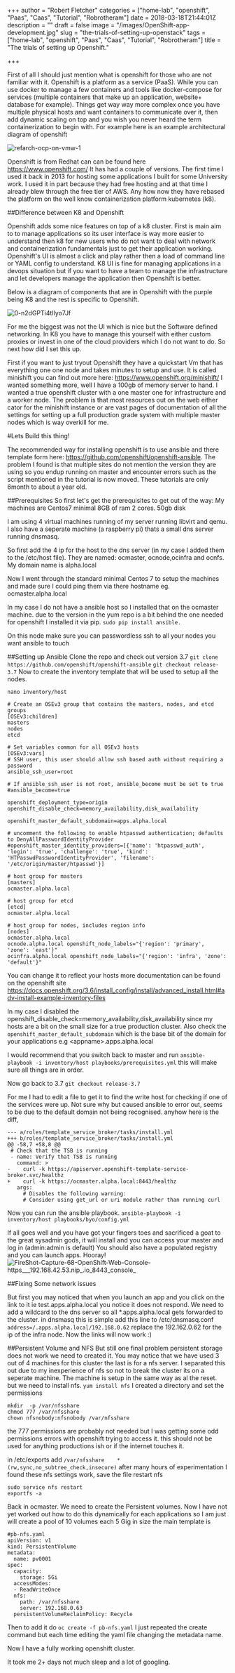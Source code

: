 +++
author = "Robert Fletcher"
categories = ["home-lab", "openshift", "Paas", "Caas", "Tutorial", "Robrotheram"]
date = 2018-03-18T21:44:01Z
description = ""
draft = false
image = "/images/OpenShift-app-development.jpg"
slug = "the-trials-of-setting-up-openstack"
tags = ["home-lab", "openshift", "Paas", "Caas", "Tutorial", "Robrotheram"]
title = "The trials of setting up Openshift."

+++


First of all I should just mention what is openshift for those who are not familiar with it. Openshift is a platform as a service (PaaS). While you can use docker to manage a few containers and tools like docker-compose for services (multiple containers that make up an application, website+ database for example). Things get way way more complex once you have multiple physical hosts and want containers to communicate over it, then add dynamic scaling on top and you wish you never heard the term containerization to begin with. For example here is an example architectural diagram of openshift

![refarch-ocp-on-vmw-1](/images/refarch-ocp-on-vmw-1.png)

Openshift is from Redhat can can be found here https://www.openshift.com/ It has had a couple of versions. The first time I used it back in 2013 for hosting some applications I built for some University work. I used it in part because they had free hosting and at that time I already blew through the free tier of AWS. Any how now they have rebased the platform on the well know containerization platform kubernetes (k8).

##Difference between K8 and Openshift

Openshift adds some nice features on top of a k8 cluster. First is main aim to to manage applications so its user interface is way more easier to understand then k8 for new users who do not want to deal with network and containerization fundamentals just to get their application working. Openshift's UI is almost a click and play rather then a load of command line or YAML config to understand. K8 UI is fine for managing applications in a devops situation but if you want to have a team to manage the infrastructure and let developers manage the application then Openshift is better.

Below is a diagram of components that are in Openshift with the purple being K8 and the rest is specific to Openshift.

![0-n2dGPTi4tIlyo7Jf](/images/0-n2dGPTi4tIlyo7Jf.png)

For me the biggest was not the UI which is nice but the Software defined networking. In K8 you have to manage this yourself with either custom proxies or invest in one of the cloud providers which I do not want to do. So next how did I set this up.

First if you want to just tryout Openshift they have a quickstart Vm that has everything one one node and takes minutes to setup and use. It is called minishift you can find out more here: https://www.openshift.org/minishift/
I wanted something more, well I have a 100gb of memory server to hand. I wanted a true openshift cluster with a one master one for infrastructure and a worker node. The problem is that most resources out on the web either cator for the minishift instance or are vast pages of documentation of all the settings for setting up a full production grade system with multiple master nodes which is way overkill for me. 

#Lets Build this thing!

The recommended way for installing openshift is to use ansible and there template form here: https://github.com/openshift/openshift-ansible. The problem I found is that multiple sites do not mention the version they are using so you endup running on master and encounter errors such as the script mentioned in the tutorial is now moved. These tutorials are only 6month to about a year old. 

##Prerequisites
So first let's get the prerequisites to get out of the way:
My machines are 
Centos7 minimal
8GB of ram
2 cores.
50gb disk

I am using 4 virtual machines running of my server running libvirt and qemu. I also have a seperate machine (a raspberry pi) thats a small dns server running dnsmasq.

So first add the 4 ip for the host to the dns server (in my case I added them to the /etc/host file). They are named: ocmaster, ocnode,ocinfra and ocnfs. My domain name is alpha.local

Now I went through the standard minimal Centos 7 to setup the machines and made sure I could ping them via there hostname eg. ocmaster.alpha.local 

In my case I do not have a ansible host so I installed that on the ocmaster machine.  due to the version in the yum repo is a bit behind the one needed for openshift I installed it via pip. 
`sudo pip install ansible. `

On this node make sure you can passwordless ssh to all your nodes you want ansible to touch 

##Setting up Ansible
Clone the repo and check out version 3.7
`git clone https://github.com/openshift/openshift-ansible`
`git checkout release-3.7`
Now to create the inventory template that will be used to setup all the nodes. 

`nano inventory/host`
```
# Create an OSEv3 group that contains the masters, nodes, and etcd groups
[OSEv3:children]
masters
nodes
etcd

# Set variables common for all OSEv3 hosts
[OSEv3:vars]
# SSH user, this user should allow ssh based auth without requiring a password
ansible_ssh_user=root

# If ansible_ssh_user is not root, ansible_become must be set to true
#ansible_become=true

openshift_deployment_type=origin
openshift_disable_check=memory_availability,disk_availability

openshift_master_default_subdomain=apps.alpha.local

# uncomment the following to enable htpasswd authentication; defaults to DenyAllPasswordIdentityProvider
#openshift_master_identity_providers=[{'name': 'htpasswd_auth', 'login': 'true', 'challenge': 'true', 'kind': 'HTPasswdPasswordIdentityProvider', 'filename': '/etc/origin/master/htpasswd'}]

# host group for masters
[masters]
ocmaster.alpha.local

# host group for etcd
[etcd]
ocmaster.alpha.local

# host group for nodes, includes region info
[nodes]
ocmaster.alpha.local
ocnode.alpha.local openshift_node_labels="{'region': 'primary', 'zone': 'east'}"
ocinfra.alpha.local openshift_node_labels="{'region': 'infra', 'zone': 'default'}"

```
You can change it to reflect your hosts more documentation can be found on the openshift site https://docs.openshift.org/3.6/install_config/install/advanced_install.html#adv-install-example-inventory-files

In my case I disabled the openshift_disable_check=memory_availability,disk_availability since my hosts are a bit on the small size for a true production cluster. 
Also check the `openshift_master_default_subdomain` which is the base bit of the domain for your applications e.g \<appname>.apps.alpha.local


I would recommend that you switch back to master and run
`ansible-playbook -i inventory/host playbooks/prerequisites.yml`
this will make sure all things are in order.

Now go back to 3.7 
`git checkout release-3.7`

For me I had to edit a file to get it to find the write host for checking if one of the services were up. Not sure why but caused ansible to error out, seems to be due to the default domain not being recognised. anyhow here is the diff,
```
--- a/roles/template_service_broker/tasks/install.yml
+++ b/roles/template_service_broker/tasks/install.yml
@@ -58,7 +58,8 @@
 # Check that the TSB is running
 - name: Verify that TSB is running
   command: >
-    curl -k https://apiserver.openshift-template-service-broker.svc/healthz
+    curl -k https://ocmaster.alpha.local:8443/healthz
   args:
     # Disables the following warning:
     # Consider using get_url or uri module rather than running curl
```

Now you can run the ansible playbook. 
`ansible-playbook -i inventory/host playbooks/byo/config.yml`

If all goes well and you have got your fingers toes and sacrificed a goat to the great sysadmin gods, it will install and you can access your master and log in (admin:admin is default) You should also have a populated registry and you can launch apps. Hooray!
![FireShot-Capture-68-OpenShift-Web-Console-https___192.168.42.53.nip_.io_8443_console_](/images/FireShot-Capture-68-OpenShift-Web-Console-https___192.168.42.53.nip_.io_8443_console_.png)

##Fixing Some network issues


But first you may noticed that when you launch an app and you click on the link to it ie test.apps.alpha.local you notice it does not respond. We need to add a wildcard to the dns server so all \*.apps.alpha.local gets forwarded to the cluster. in dnsmasq this is simple add this line to /etc/dnsmasq.conf `address=/.apps.alpha.local/192.168.0.62` replace the 192.162.0.62 for the ip of the infra node. Now the links will now work :)

##Persistent Volume and NFS
But still one final problem persistent storage does not work we need to created it.
You may notice that we have used 3 out of 4 machines for this cluster the last is for a nfs server. I separated this out due to my inexperience of nfs so not to break the cluster its on a seperate machine. 
The machine is setup in the same way as al the reset. but we need to install nfs. 
`yum install nfs` 
I created a directory and set the permissions
```
mkdir  -p /var/nfsshare
chmod 777 /var/nfsshare
chown nfsnobody:nfsnobody /var/nfsshare
```
the 777 permissions are probably not needed but I was getting some odd permissions errors with openshift trying to access it. this should not be used for anything productions ish or if the internet touches it. 

in /etc/exports add
`/var/nfsshare    *(rw,sync,no_subtree_check,insecure)`
after many hours of experimentation I found these nfs settings work, 
save the file restart nfs
```
sudo service nfs restart
exportfs -a
```

Back in ocmaster. We need to create the Persistent volumes. Now I have not yet worked out how to do this dynamically for each applications so I am just will create a pool of 10 volumes each 5 Gig in size the main template is 

```
#pb-nfs.yaml
apiVersion: v1
kind: PersistentVolume
metadata:
  name: pv0001
spec:
  capacity:
    storage: 5Gi
  accessModes:
  - ReadWriteOnce
  nfs:
    path: /var/nfsshare
    server: 192.168.0.63
  persistentVolumeReclaimPolicy: Recycle
```
Then to add it do `oc create -f pb-nfs.yaml`
I just repeated the create command but each time editing the yaml file changing the metadata name. 

Now I have a fully working openshift cluster. 



It took me 2+ days not much sleep and a lot of googling.

